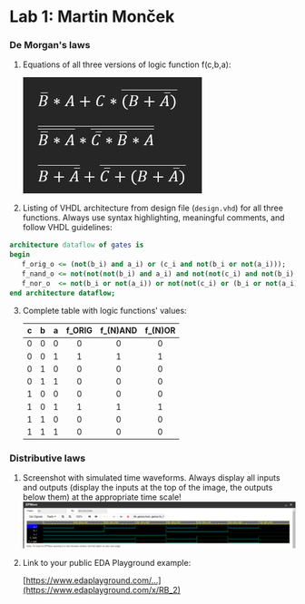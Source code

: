# Lab 1: Martin Monček
### De Morgan's laws

1. Equations of all three versions of logic function f(c,b,a):

   ![Logic function](Demorgans_law.png)

2. Listing of VHDL architecture from design file (`design.vhd`) for all three functions. Always use syntax highlighting, meaningful comments, and follow VHDL guidelines:

```vhdl
architecture dataflow of gates is
begin
   f_orig_o <= (not(b_i) and a_i) or (c_i and not(b_i or not(a_i)));
   f_nand_o <= not(not(not(b_i) and a_i) and not(not(c_i) and not(b_i) and a_i));
   f_nor_o  <= not(b_i or not(a_i)) or not(not(c_i) or (b_i or not(a_i)))
end architecture dataflow;
```

3. Complete table with logic functions' values:

   | **c** | **b** |**a** | **f_ORIG** | **f_(N)AND** | **f_(N)OR** |
   | :-: | :-: | :-: | :-: | :-: | :-: |
   | 0 | 0 | 0 | 0 | 0 | 0 |
   | 0 | 0 | 1 | 1 | 1 | 1 |
   | 0 | 1 | 0 | 0 | 0 | 0 |
   | 0 | 1 | 1 | 0 | 0 | 0 |
   | 1 | 0 | 0 | 0 | 0 | 0 |
   | 1 | 0 | 1 | 1 | 1 | 1 |
   | 1 | 1 | 0 | 0 | 0 | 0 |
   | 1 | 1 | 1 | 0 | 0 | 0 |

### Distributive laws

1. Screenshot with simulated time waveforms. Always display all inputs and outputs (display the inputs at the top of the image, the outputs below them) at the appropriate time scale!
   ![Logic function](distributive_law_waweforms.png)
   

2. Link to your public EDA Playground example:

   [https://www.edaplayground.com/...](https://www.edaplayground.com/x/RB_2)
